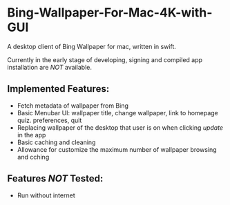 # Bing-Wallpaper-For-Mac-4K-with-GUI

A desktop client of Bing Wallpaper for mac, written in swift.

Currently in the early stage of developing, signing and compiled app installation are _NOT_ available.

## Implemented Features:

* Fetch metadata of wallpaper from Bing
* Basic Menubar UI: wallpaper title, change wallpaper, link to homepage quiz. preferences, quit
* Replacing wallpaper of the desktop that user is on when clicking _update_ in the app
* Basic caching and cleaning
* Allowance for customize the maximum number of wallpaper browsing and cching

## Features _NOT_ Tested:

* Run without internet
